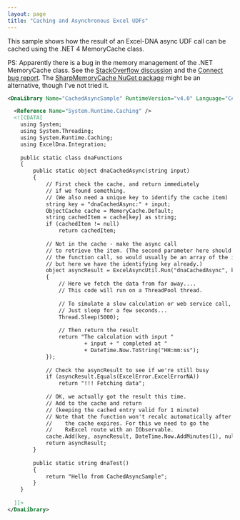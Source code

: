 ```yaml
---
layout: page
title: "Caching and Asynchronous Excel UDFs"
---
```

This sample shows how the result of an Excel-DNA async UDF call can be cached using the .NET 4 MemoryCache class.

PS: Apparently there is a bug in the memory management of the .NET MemoryCache class. See the [StackOverflow discussion][memorycache-strangeness] and the [Connect bug report][memorycache-bug]. The [SharpMemoryCache NuGet package][sharp-memory-cache] might be an alternative, though I've not tried it.

```xml
<DnaLibrary Name="CachedAsyncSample" RuntimeVersion="v4.0" Language="C#">

  <Reference Name="System.Runtime.Caching" />
  <![CDATA[
    using System;
    using System.Threading;
    using System.Runtime.Caching;
    using ExcelDna.Integration;
    
    public static class dnaFunctions
    {
        public static object dnaCachedAsync(string input)
        {
            // First check the cache, and return immediately 
            // if we found something.
            // (We also need a unique key to identify the cache item)
            string key = "dnaCachedAsync:" + input;
            ObjectCache cache = MemoryCache.Default; 
            string cachedItem = cache[key] as string;
            if (cachedItem != null) 
                return cachedItem;
    
            // Not in the cache - make the async call 
            // to retrieve the item. (The second parameter here should identify 
            // the function call, so would usually be an array of the input parameters, 
            // but here we have the identifying key already.)
            object asyncResult = ExcelAsyncUtil.Run("dnaCachedAsync", key, () => 
            {
                // Here we fetch the data from far away....
                // This code will run on a ThreadPool thread.
    
                // To simulate a slow calculation or web service call,
                // Just sleep for a few seconds...
                Thread.Sleep(5000);
    
                // Then return the result
                return "The calculation with input " 
                        + input + " completed at " 
                        + DateTime.Now.ToString("HH:mm:ss");
            });
    
            // Check the asyncResult to see if we're still busy
            if (asyncResult.Equals(ExcelError.ExcelErrorNA))
                return "!!! Fetching data";
    
            // OK, we actually got the result this time.
            // Add to the cache and return
            // (keeping the cached entry valid for 1 minute)
            // Note that the function won't recalc automatically after 
            //    the cache expires. For this we need to go the 
            //    RxExcel route with an IObservable.
            cache.Add(key, asyncResult, DateTime.Now.AddMinutes(1), null);
            return asyncResult;
        }
    
        public static string dnaTest()
        {
            return "Hello from CachedAsyncSample";
        }
    }
  
  ]]>
</DnaLibrary>
```

[memorycache-strangeness]: http://stackoverflow.com/questions/6895956/memorycache-strangeness
[memorycache-bug]: https://connect.microsoft.com/VisualStudio/feedback/details/806334/system-runtime-caching-memorycache-do-not-respect-memory-limits#
[sharp-memory-cache]: http://www.nuget.org/packages/SharpMemoryCache
